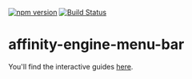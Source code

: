 [![npm version](https://badge.fury.io/js/affinity-engine-menu-bar.svg)](https://badge.fury.io/js/affinity-engine-menu-bar)
[![Build Status](https://travis-ci.org/affinity-engine/affinity-engine-menu-bar.svg?branch=master)](https://travis-ci.org/affinity-engine/affinity-engine-menu-bar)

# affinity-engine-menu-bar

You'll find the interactive guides [here](http://www.affinityengine.org/components/menu-bar).

